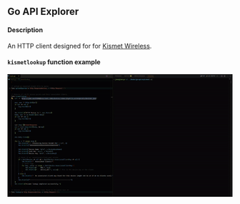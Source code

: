 ## Go API Explorer

#### Description
An HTTP client designed for for [Kismet Wireless](https://kismetwireless.net/).


#### `kismetlookup` function example
![kismetlookup Function Example](https://github.com/jim3/go-api-explorer/blob/main/kismet_lookup_function.gif?raw=true)
